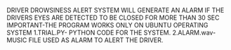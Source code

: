 
DRIVER DROWSINESS ALERT SYSTEM
WILL GENERATE AN ALARM IF THE DRIVERS EYES ARE DETECTED TO BE CLOSED FOR MORE THAN 30 SEC
IMPORTANT-THE PROGRAM WORKS ONLY ON UBUNTU OPERATING SYSTEM
1.TRIAL.PY- PYTHON CODE FOR THE SYSTEM.
2.ALARM.wav-MUSIC FILE USED AS ALARM TO ALERT THE DRIVER.
